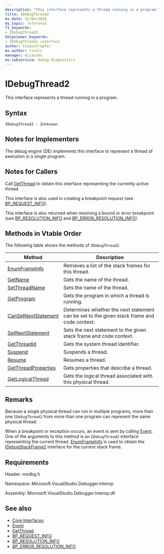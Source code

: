 ```yaml
---
description: "This interface represents a thread running in a program."
title: IDebugThread2
ms.date: 11/04/2016
ms.topic: reference
f1_keywords:
- IDebugThread2
helpviewer_keywords:
- IDebugThread2 interface
author: tinaschrepfer
ms.author: tinali
manager: mijacobs
ms.subservice: debug-diagnostics
---
```

# IDebugThread2

This interface represents a thread running in a program.

## Syntax

```
IDebugThread2 : IUnknown
```

## Notes for Implementers
 The debug engine (DE) implements this interface to represent a thread of execution in a single program.

## Notes for Callers
 Call [GetThread](../../../extensibility/debugger/reference/idebugstackframe2-getthread.md) to obtain this interface representing the currently active thread.

 This interface is also used in creating a breakpoint request (see [BP_REQUEST_INFO](../../../extensibility/debugger/reference/bp-request-info.md)).

 This interface is also returned when resolving a bound or error breakpoint (see [BP_RESOLUTION_INFO](../../../extensibility/debugger/reference/bp-resolution-info.md) and [BP_ERROR_RESOLUTION_INFO](../../../extensibility/debugger/reference/bp-error-resolution-info.md)).

## Methods in Vtable Order
 The following table shows the methods of `IDebugThread2`.

|Method|Description|
|------------|-----------------|
|[EnumFrameInfo](../../../extensibility/debugger/reference/idebugthread2-enumframeinfo.md)|Retrieves a list of the stack frames for this thread.|
|[GetName](../../../extensibility/debugger/reference/idebugthread2-getname.md)|Gets the name of the thread.|
|[SetThreadName](../../../extensibility/debugger/reference/idebugthread2-setthreadname.md)|Sets the name of the thread.|
|[GetProgram](../../../extensibility/debugger/reference/idebugthread2-getprogram.md)|Gets the program in which a thread is running.|
|[CanSetNextStatement](../../../extensibility/debugger/reference/idebugthread2-cansetnextstatement.md)|Determines whether the next statement can be set to the given stack frame and code context.|
|[SetNextStatement](../../../extensibility/debugger/reference/idebugthread2-setnextstatement.md)|Sets the next statement to the given stack frame and code context.|
|[GetThreadId](../../../extensibility/debugger/reference/idebugthread2-getthreadid.md)|Gets the system thread identifier.|
|[Suspend](../../../extensibility/debugger/reference/idebugthread2-suspend.md)|Suspends a thread.|
|[Resume](../../../extensibility/debugger/reference/idebugthread2-resume.md)|Resumes a thread.|
|[GetThreadProperties](../../../extensibility/debugger/reference/idebugthread2-getthreadproperties.md)|Gets properties that describe a thread.|
|[GetLogicalThread](../../../extensibility/debugger/reference/idebugthread2-getlogicalthread.md)|Gets the logical thread associated with this physical thread.|

## Remarks
 Because a single physical thread can run in multiple programs, more than one `IDebugThread2` from more than one program can represent the same physical thread.

 When a breakpoint or exception occurs, an event is sent by calling [Event](../../../extensibility/debugger/reference/idebugeventcallback2-event.md). One of the arguments to this method is an `IDebugThread2` interface representing the current thread. [EnumFrameInfo](../../../extensibility/debugger/reference/idebugthread2-enumframeinfo.md) is used to obtain the [IDebugStackFrame2](../../../extensibility/debugger/reference/idebugstackframe2.md) interface for the current stack frame.

## Requirements
 Header: msdbg.h

 Namespace: Microsoft.VisualStudio.Debugger.Interop

 Assembly: Microsoft.VisualStudio.Debugger.Interop.dll

## See also
- [Core Interfaces](../../../extensibility/debugger/reference/core-interfaces.md)
- [Event](../../../extensibility/debugger/reference/idebugeventcallback2-event.md)
- [GetThread](../../../extensibility/debugger/reference/idebugstackframe2-getthread.md)
- [BP_REQUEST_INFO](../../../extensibility/debugger/reference/bp-request-info.md)
- [BP_RESOLUTION_INFO](../../../extensibility/debugger/reference/bp-resolution-info.md)
- [BP_ERROR_RESOLUTION_INFO](../../../extensibility/debugger/reference/bp-error-resolution-info.md)
